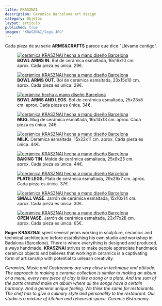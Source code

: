 ```yaml
---
title: KRASZNAI
description: Cerámica Barcelona art design
category: Objetos
layout: articulo
published: true
imagen: "KRASZNAI/logo.JPG"
---
```

Cada pieza de su serie **ARMS&CRAFTS** parece que dice "Llévame contigo".

<div class="figure-group">
<figure>
	<a href="/images/KRASZNAI/ARMSIN.jpg"><img src="/images/KRASZNAI/ARMSIN.jpg" alt="cerámica KRASZNAI hecha a mano diseño Barcelona"></a>
	<figcaption> <b>BOWL ARMS IN.</b> Bol de cerámica esmaltada, 16x16x10 cm. aprox. Cada pieza es única. 29€.</figcaption>
</figure>


<figure>
	<a href="/images/KRASZNAI/ARMSOUT.jpg"><img src="/images/KRASZNAI/ARMSOUT.jpg" alt="cerámica KRASZNAI hecha a mano diseño Barcelona"></a>
	<figcaption> <b>BOWL ARMS OUT.</b> Bol de cerámica esmaltada, 23x15x10 cm. aprox. Cada pieza es única. 29€.</figcaption>
</figure>


<figure>
	<a href="/images/KRASZNAI/ARMSANDLEGS.jpg"><img src="/images/KRASZNAI/ARMSANDLEGS.jpg" alt="cerámica hecha a mano diseño Barcelona"></a> 
	<figcaption> <b> BOWL ARMS AND LEGS.</b> Bol de cerámica esmaltada, 25x23x8 cm. aprox. Cada pieza es única. 34€. </figcaption>
</figure>


<figure>
	<a href="/images/KRASZNAI/MUG.jpg"><img src="/images/KRASZNAI/MUG.jpg" alt="cerámica KRASZNAI hecha a mano diseño Barcelona"></a> 
	<figcaption> <b>MUG.</b> Mug de cerámica esmaltada, 16x13x13 cm. aprox. Cada pieza es única. 24€. </figcaption>
</figure>


<figure>
	<a href="/images/KRASZNAI/MILK.jpg"><img src="/images/KRASZNAI/MILK.jpg" alt="cerámica KRASZNAI hecha a mano diseño Barcelona"></a> 
	<figcaption> <b>MILK.</b> Cerámica esmaltada, 15x22x11 cm. aprox. Cada pieza es única. 44€.</figcaption>
</figure>


<figure>
	<a href="/images/KRASZNAI/BAKING.jpg"><img src="/images/KRASZNAI/BAKING.jpg" alt="cerámica KRASZNAI hecha a mano diseño Barcelona"></a> 
	<figcaption> <b>BAKING TIN.</b> Molde de cerámica esmaltada, 25x9x25 cm. aprox. Cada pieza es única. 44€. </figcaption>
</figure>

<figure>
	<a href="/images/KRASZNAI/PLATELEGS.jpg"><img src="/images/KRASZNAI/PLATELEGS.jpg" alt="cerámica KRASZNAI hecha a mano diseño Barcelona"></a> 
	<figcaption> <b>PLATE LEGS.</b> Plato de cerámica esmaltada, 29x29x7 cm. aprox. Cada pieza es única. 37€.</figcaption>
</figure>

<figure>
	<a href="/images/KRASZNAI/SMALLVASE.jpg"><img src="/images/KRASZNAI/SMALLVASE.jpg" alt="cerámica KRASZNAI hecha a mano diseño Barcelona"></a> 
	<figcaption> <b>SMALL VASE.</b> Jarrón de cerámica esmaltada, 15x10x14 cm. aprox. Cada pieza es única. 30€. </figcaption>
</figure>

<figure>
	<a href="/images/KRASZNAI/OPENVASE.jpg"><img src="/images/KRASZNAI/OPENVASE.jpg" alt="cerámica KRASZNAI hecha a mano diseño Barcelona"></a> 
	<figcaption> <b>OPEN VASE.</b> Jarrón de cerámica esmaltada, 23x17x28 cm. aprox. Cada pieza es única. 65€. </figcaption>
</figure>
</div>

**Roger KRASZNAI** spent several years working in sculpture, ceramics and technical architecture before establishing his own studio and workshop in Badalona (Barcelona). There is where everything is designed and produced, always handmade. **KRASZNAI** strives to make people appreciate handmade ceramics objects and believes that working in ceramics is a captivating form of artisanship with potential to unleash creativity.

_Ceramics, Music and Gastronomy are very close in technique and attitude. The approach to making a ceramic collection is similar to making an album or a menu, every new piece of clay is like a song or a plate. And the sum of the parts created make an album where all the songs have a certain harmony. And a general unique feeling. We think the same for restaurants. The chef has to give a culinary style and personality to the restaurant. Our studio is a mixture of kitchen and rehearsal space. Ceramic Bistronomy._
